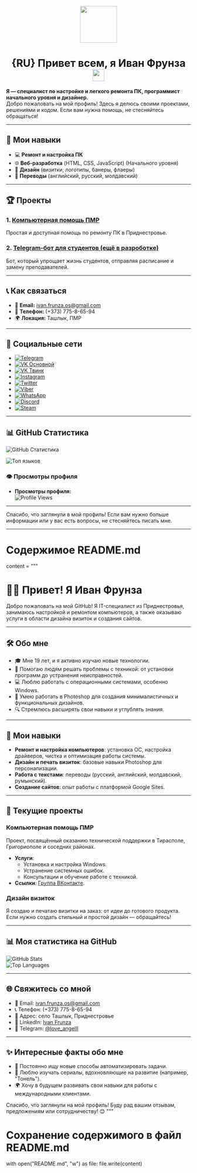  <!--                         РУССКАЯ ВЕРСИЯ                         -->
<div id="header" align="center">
  <img src="https://media.giphy.com/media/M9gbBd9nbDrOTu1Mqx/giphy.gif" width="100"/>
</div>

<h1 align="center">{RU} Привет всем, я Иван Фрунза
<img src="https://github.com/blackcater/blackcater/raw/main/images/Hi.gif" height="32"/></h1>

**Я — специалист по настройке и легкого ремонта ПК, программист начального уровня и дизайнер.**  
Добро пожаловать на мой профиль! Здесь я делюсь своими проектами, решениями и кодом. Если вам нужна помощь, не стесняйтесь обращаться!

---

## 🌟 Мои навыки

- 💻 **Ремонт и настройка ПК**
- 🌐 **Веб-разработка** (HTML, CSS, JavaScript) (Начального уровня)
- 🎨 **Дизайн** (визитки, логотипы, банеры, флаеры)
- 📜 **Переводы** (английский, русский, молдавский)

---

## 🏆 Проекты

### 1. **[Компьютерная помощь ПМР](https://vk.com/pc_help_pmr)**
Простая и доступная помощь по ремонту ПК в Приднестровье.

### 2. **[Telegram-бот для студентов (ещё в разроботке)](https://github.com/love-angelll/tg-bot_students)**
Бот, который упрощает жизнь студентов, отправляя расписание и замену преподавателей.

---

## 📞 Как связаться

- 📧 **Email:** [ivan.frunza.os@gmail.com](mailto:ivan.frunza.os@gmail.com)
- 📱 **Телефон:** (+373) 775-8-65-94
- 🌍 **Локация:** Ташлык, ПМР

---

## 📱 Социальные сети

- [![Telegram](https://img.shields.io/badge/Telegram-2CA5E0?style=for-the-badge&logo=telegram&logoColor=white)](https://t.me/love_angelll)
- [![VK Основной](https://img.shields.io/badge/VK%20Основной-4A76A8?style=for-the-badge&logo=vk&logoColor=white)](https://vk.com/love_angelll)
- [![VK Твинк](https://img.shields.io/badge/VK%20Твинк-4A76A8?style=for-the-badge&logo=vk&logoColor=white)](https://vk.com/lover_kotik)
- [![Instagram](https://img.shields.io/badge/Instagram-E4405F?style=for-the-badge&logo=instagram&logoColor=white)](https://instagram.com/devil_kotik)
- [![Twitter](https://img.shields.io/badge/Twitter-1DA1F2?style=for-the-badge&logo=twitter&logoColor=white)](https://twitter.com/ivan_frunza)
- [![Viber](https://img.shields.io/badge/Viber-8B66A9?style=for-the-badge&logo=viber&logoColor=white)](viber://chat?number=%2B37377586594)
- [![WhatsApp](https://img.shields.io/badge/WhatsApp-25D366?style=for-the-badge&logo=whatsapp&logoColor=white)](https://wa.me/37377586594)
- [![Discord](https://img.shields.io/badge/Discord-5865F2?style=for-the-badge&logo=discord&logoColor=white)](https://discord.com)
- [![Steam](https://img.shields.io/badge/Steam-000000?style=for-the-badge&logo=steam&logoColor=white)](https://steamcommunity.com/id/love_angelll/)

---

## 📊 GitHub Статистика

![GitHub Статистика](https://github-readme-stats.vercel.app/api?username=love-angelll&show_icons=true&count_private=true&theme=tokyonight)

![Топ языков](https://github-readme-stats.vercel.app/api/top-langs/?username=love-angelll&layout=compact&theme=tokyonight)

### 👁️ Просмотры профиля
- **Просмотры профиля:**<br>![Profile Views](https://komarev.com/ghpvc/?username=love-angelll&label=Profile%20Views&color=blue)

---

Спасибо, что заглянули в мой профиль! Если вам нужно больше информации или у вас есть вопросы, не стесняйтесь писать мне.

---

# Содержимое README.md
content = """
# 👨‍💻 Привет! Я Иван Фрунза  

Добро пожаловать на мой GitHub! Я IT-специалист из Приднестровья, занимаюсь настройкой и ремонтом компьютеров, а также оказываю услуги в области дизайна визиток и создания сайтов.  

---

## 🛠 Обо мне  
- 🎓 Мне 19 лет, и я активно изучаю новые технологии.  
- 🌟 Помогаю людям решать проблемы с техникой: от установки программ до устранения неисправностей.  
- 💻 Люблю работать с операционными системами, особенно Windows.  
- 🎨 Умею работать в Photoshop для создания минималистичных и функциональных дизайнов.  
- 🔍 Стремлюсь расширять свои навыки и углублять знания.  

---

## 🔧 Мои навыки  
- **Ремонт и настройка компьютеров**: установка ОС, настройка драйверов, чистка и оптимизация работы системы.  
- **Дизайн и печать визиток**: базовые навыки Photoshop для персонализации.  
- **Работа с текстами**: переводы (русский, английский, молдавский, румынский).  
- **Создание сайтов**: опыт работы с платформой Google Sites.  

---

## 📂 Текущие проекты  
### **Компьютерная помощь ПМР**  
Проект, посвящённый оказанию технической поддержки в Тирасполе, Григориополе и соседних районах.  

- **Услуги**:  
  - Установка и настройка Windows.  
  - Устранение системных ошибок.  
  - Консультации и обучение работе с техникой.  
- **Ссылки**: [Группа ВКонтакте](https://vk.com/pc_help_pmr).  

### **Дизайн визиток**  
Я создаю и печатаю визитки на заказ: от идеи до готового продукта. Если нужно создать стильный и простой дизайн — обращайтесь!  

---

## 📊 Моя статистика на GitHub  
![GitHub Stats](https://github-readme-stats.vercel.app/api?username=love-angelll&show_icons=true&theme=radical)  
![Top Languages](https://github-readme-stats.vercel.app/api/top-langs/?username=love-angelll&layout=compact&theme=radical)  

---

## 🌐 Свяжитесь со мной  
- 📧 Email: ivan.frunza.os@gmail.com  
- 📞 Телефон: (+373) 775-8-65-94  
- 🏡 Адрес: село Ташлык, Приднестровье  
- 💼 LinkedIn: [Ivan Frunza](https://www.linkedin.com)  
- 💬 Telegram: [@love_angelll](https://t.me/ivanfrunza)  

---

## ✨ Интересные факты обо мне  
- 🚀 Постоянно ищу новые способы автоматизировать задачи.  
- 📖 Люблю изучать сериалы, вдохновляющие на развитие (например, "Тонель").  
- 🌍 Хочу в будущем развивать свои навыки для работы с международными клиентами.  

Спасибо, что заглянули на мой профиль! Буду рад вашим отзывам, предложениям или сотрудничеству! 😊
"""

# Сохранение содержимого в файл README.md
with open("README.md", "w") as file:
    file.write(content)